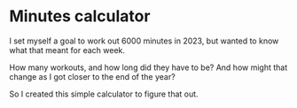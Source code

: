 # Minutes calculator

I set myself a goal to work out 6000 minutes in 2023, but wanted to know what that meant for each week.

How many workouts, and how long did they have to be? And how might that change as I got closer to the end of the year?

So I created this simple calculator to figure that out.
